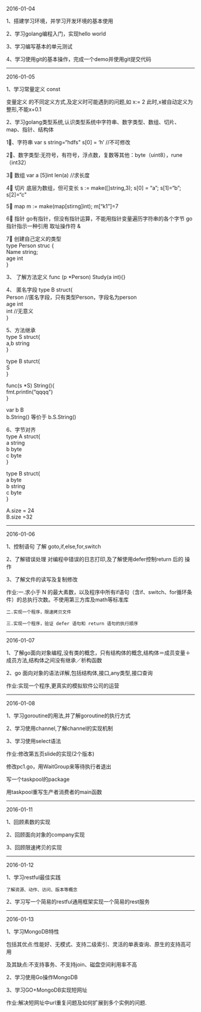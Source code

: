 2016-01-04

1、搭建学习环境，并学习开发环境的基本使用 

2、学习golang编程入门，实现hello world

3、学习编写基本的单元测试

4、学习使用git的基本操作，完成一个demo并使用git提交代码

------------------------------------------------------------

2016-01-05



1、学习常量定义  const

   变量定义 的不同定义方式,及定义时可能遇到的问题,如 x:= 2   此时,x被自动定义为整形,不能x+0.1

2、学习golang类型系统,认识类型系统中字符串、数字类型、数组、切片、map、指针、结构体

1⃣️、字符串 var s string=“hdfs"  s[0] = ‘h’  //不可修改

2⃣️、数字类型:无符号，有符号，浮点数，复数等其他：byte（uint8），rune（int32）

3⃣️  数组 var a [5]int   len(a) //求长度

4⃣️  切片 底层为数组，但可变长 s := make([]string,3);  s[0] = “a”;  s[1]=“b”;    s[2]=“c"

5⃣️  map m := make(map[stirng]int);  m[“k1”]=7

6⃣️  指针  go有指针，但没有指针运算，不能用指针变量遍历字符串的各个字节  go指针指示一种引用    取址操作符 &

7⃣️  创建自己定义的类型</br>
     type Person struc {</br>
     	Name string;</br>
     	age int</br>
     }

3、 了解方法定义 func (p *Person) Study(a int){}

4、 匿名字段  type B struct{ </br>
        	Person  //匿名字段，只有类型Person，字段名为person </br>
           	age int</br>
           	int  //无意义</br>
           }

5、方法继承</br>
  type S struct{</br>
  	a,b string</br>
  }</br>

  type B sturct{</br>
   S</br>
  }

  func(s *S) String(){</br>
  	fmt.println(“qqqq")</br>
  }

  var b B</br>
  b.String()  等价于 b.S.String()</br>

6、字节对齐</br>
  type A struct{</br>
  	a string</br>
  	b byte</br>
  	c byte</br>
  }

  type B struct{</br>
  	a byte</br>
  	b string</br>
  	c byte</br>
  }

  A.size = 24</br>
  B.size =32

----------------------------------------------

2016-01-06

1、控制语句 了解 goto,if,else,for,switch

2、了解错误处理 对编程中错误的日志打印,及了解使用defer控制return 后的 操作

3、了解文件的读写及复制修改

作业:一.求小于 N 的最大素数，以及程序中所有if语句（含if、switch、for循环条件）的总执行次数。不使用第三方库及math等标准库

    二.实现一个程序，限速拷贝文件

    三.实现一个程序，验证 defer 语句和 return 语句的执行顺序

-------------------------------------------------------

2016-01-07

1、了解go面向对象编程,没有类的概念，只有结构体的概念,结构体＝成员变量＋成员方法,结构体之间没有继承／析构函数

2、go 面向对象的语法详解,包括结构体,接口,any类型,接口查询

作业:实现一个程序,更真实的模拟软件公司的运营


--------------------------------------------------------

2016-01-08

1、学习goroutine的用法,并了解goroutine的执行方式

2、学习使用channel,了解channel的实现机制

3、学习使用select语法

作业:修改第五页slide的实现(2个版本)

   修改pc1.go，用WaitGroup来等待执行者退出

   写一个taskpool的package

   用taskpool重写生产者消费者的main函数


-------------------------------------------------------

2016-01-11

1、回顾素数的实现

2、回顾面向对象的company实现

3、回顾限速拷贝的实现

-------------------------------------------------------

2016-01-12

1、学习restful最佳实践

    了解资源、动作、访问、版本等概念

2、学习写一个简易的restful通用框架实现一个简易的rest服务


--------------------------------------------------------

2016-01-13

1、学习MongoDB特性

包括其优点:性能好、无模式、支持二级索引、灵活的单表查询、原生的支持高可用

及其缺点:不支持事务、不支持join、磁盘空间利用率不高

2、学习使用Go操作MongoDB

3、学习GO+MongoDB实现短网址

作业:解决短网址中url重复问题及如何扩展到多个实例的问题.